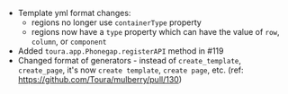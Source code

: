 * Template yml format changes:
    * regions no longer use `containerType` property
    * regions now have a `type` property which can have the value of `row`, `column`, or `component`
* Added `toura.app.Phonegap.registerAPI` method in #119
* Changed format of generators - instead of `create_template`, `create_page`, it's now `create template`, `create page`, etc. (ref: https://github.com/Toura/mulberry/pull/130)